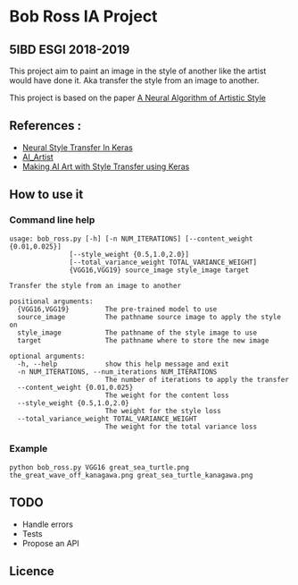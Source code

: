 # Bob Ross IA Project
## 5IBD ESGI 2018-2019

This project aim to paint an image in the style of another like the artist would have done it.
Aka transfer the style from an image to another.

This project is based on the paper [A Neural Algorithm of Artistic Style](https://arxiv.org/abs/1508.06576)

## References :
- [Neural Style Transfer In Keras](https://markojerkic.com/style-transfer-keras/)
- [AI_Artist](https://github.com/llSourcell/AI_Artist)
- [Making AI Art with Style Transfer using Keras](https://medium.com/mlreview/making-ai-art-with-style-transfer-using-keras-8bb5fa44b216)


## How to use it

### Command line help

    usage: bob_ross.py [-h] [-n NUM_ITERATIONS] [--content_weight {0.01,0.025}]
                   [--style_weight {0.5,1.0,2.0}]
                   [--total_variance_weight TOTAL_VARIANCE_WEIGHT]
                   {VGG16,VGG19} source_image style_image target

    Transfer the style from an image to another
    
    positional arguments:
      {VGG16,VGG19}         The pre-trained model to use
      source_image          The pathname source image to apply the style on
      style_image           The pathname of the style image to use
      target                The pathname where to store the new image
    
    optional arguments:
      -h, --help            show this help message and exit
      -n NUM_ITERATIONS, --num_iterations NUM_ITERATIONS
                            The number of iterations to apply the transfer
      --content_weight {0.01,0.025}
                            The weight for the content loss
      --style_weight {0.5,1.0,2.0}
                            The weight for the style loss
      --total_variance_weight TOTAL_VARIANCE_WEIGHT
                            The weight for the total variance loss


### Example

    python bob_ross.py VGG16 great_sea_turtle.png the_great_wave_off_kanagawa.png great_sea_turtle_kanagawa.png


## TODO
- Handle errors
- Tests
- Propose an API


## Licence

